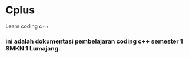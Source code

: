 # Cplus
 Learn coding c++

### ini adalah dokumentasi pembelajaran coding c++ semester 1 SMKN 1 Lumajang.